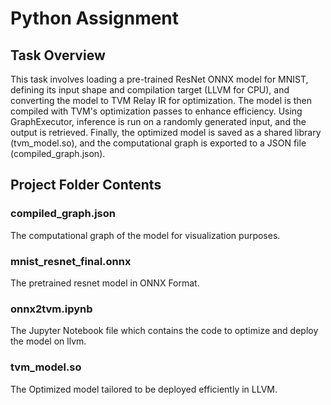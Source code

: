 # **Python Assignment**

## **Task Overview**
This task involves loading a pre-trained ResNet ONNX model for MNIST, defining its input shape and compilation target (LLVM for CPU), and converting the model to TVM Relay IR for optimization. The model is then compiled with TVM's optimization passes to enhance efficiency. Using GraphExecutor, inference is run on a randomly generated input, and the output is retrieved. Finally, the optimized model is saved as a shared library (tvm_model.so), and the computational graph is exported to a JSON file (compiled_graph.json).

## **Project Folder Contents**

### **compiled_graph.json**
The computational graph of the model for visualization purposes.

### **mnist_resnet_final.onnx**
The pretrained resnet model in ONNX Format.

### **onnx2tvm.ipynb**
The Jupyter Notebook file which contains the code to optimize and deploy the model on llvm.

### **tvm_model.so**
The Optimized model tailored to be deployed efficiently in LLVM.